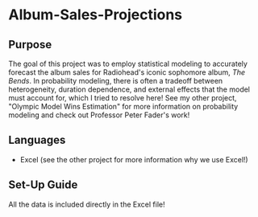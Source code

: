 # Album-Sales-Projections
## Purpose
The goal of this project was to employ statistical modeling to accurately forecast the album sales for Radiohead's iconic sophomore album, _The Bends_. In probability modeling, there is often a tradeoff between heterogeneity, duration dependence, and external effects that the model must account for, which I tried to resolve here! See my other project, "Olympic Model Wins Estimation" for more information on probability modeling and check out Professor Peter Fader's work!
## Languages
- Excel (see the other project for more information why we use Excel!)
## Set-Up Guide
All the data is included directly in the Excel file!
